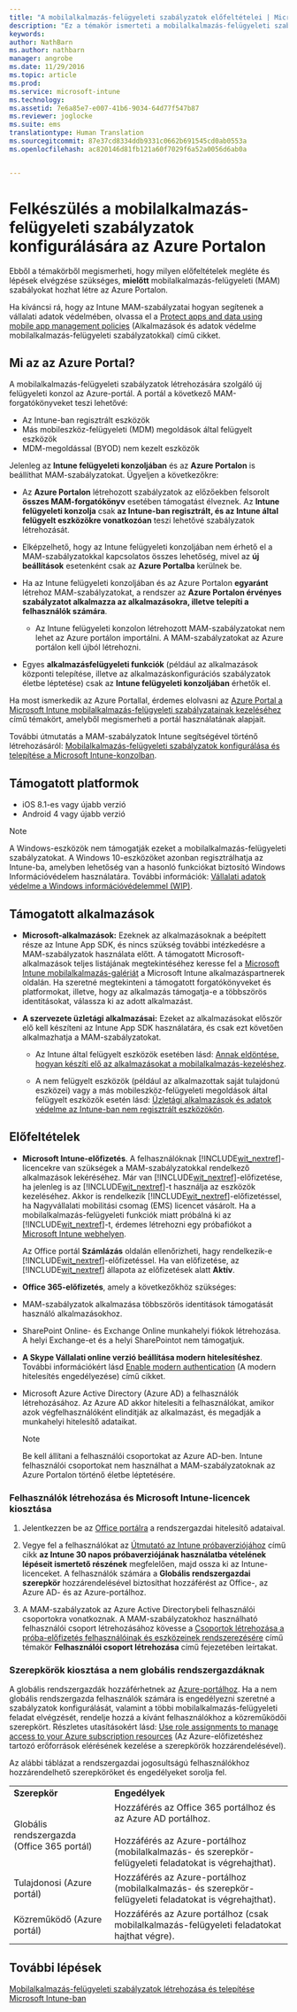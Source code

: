 ```yaml
---
title: "A mobilalkalmazás-felügyeleti szabályzatok előfeltételei | Microsoft Intune"
description: "Ez a témakör ismerteti a mobilalkalmazás-felügyeleti szabályzatok létrehozásához szükséges, felhasználókra vonatkozó előfeltételeket és beállításokat."
keywords: 
author: NathBarn
ms.author: nathbarn
manager: angrobe
ms.date: 11/29/2016
ms.topic: article
ms.prod: 
ms.service: microsoft-intune
ms.technology: 
ms.assetid: 7e6a85e7-e007-41b6-9034-64d77f547b87
ms.reviewer: joglocke
ms.suite: ems
translationtype: Human Translation
ms.sourcegitcommit: 87e37cd8334ddb9331c0662b691545cd0ab0553a
ms.openlocfilehash: ac820146d81fb121a60f7029f6a52a0056d6ab0a


---
```


# <a name="get-ready-to-configure-mobile-app-management-policies-on-the-azure-portal"></a>Felkészülés a mobilalkalmazás-felügyeleti szabályzatok konfigurálására az Azure Portalon
Ebből a témakörből megismerheti, hogy milyen előfeltételek megléte és lépések elvégzése szükséges, **mielőtt** mobilalkalmazás-felügyeleti (MAM) szabályokat hozhat létre az Azure Portalon.

Ha kíváncsi rá, hogy az Intune MAM-szabályzatai hogyan segítenek a vállalati adatok védelmében, olvassa el a [Protect apps and data using mobile app management policies](protect-apps-and-data-with-microsoft-intune.md) (Alkalmazások és adatok védelme mobilalkalmazás-felügyeleti szabályzatokkal) című cikket.

## <a name="what-is-the-azure-portal"></a>Mi az az Azure Portal?

A mobilalkalmazás-felügyeleti szabályzatok létrehozására szolgáló új felügyeleti konzol az Azure-portál. A portál a következő MAM-forgatókönyveket teszi lehetővé:
- Az Intune-ban regisztrált eszközök
- Más mobileszköz-felügyeleti (MDM) megoldások által felügyelt eszközök
- MDM-megoldással (BYOD) nem kezelt eszközök

Jelenleg az **Intune felügyeleti konzoljában** és az **Azure Portalon** is beállíthat MAM-szabályzatokat.  Ügyeljen a következőkre:

* Az **Azure Portalon** létrehozott szabályzatok az előzőekben felsorolt **összes MAM-forgatókönyv** esetében támogatást élveznek. Az **Intune felügyeleti konzolja** csak **az Intune-ban regisztrált, és az Intune által felügyelt eszközökre vonatkozóan** teszi lehetővé szabályzatok létrehozását.

* Elképzelhető, hogy az Intune felügyeleti konzoljában nem érhető el a MAM-szabályzatokkal kapcsolatos összes lehetőség, mivel az **új beállítások** esetenként csak az **Azure Portalba** kerülnek be.

* Ha az Intune felügyeleti konzoljában és az Azure Portalon **egyaránt** létrehoz MAM-szabályzatokat, a rendszer az **Azure Portalon érvényes szabályzatot alkalmazza az alkalmazásokra, illetve telepíti a felhasználók számára**.
    * Az Intune felügyeleti konzolon létrehozott MAM-szabályzatokat nem lehet az Azure portálon importálni.  A MAM-szabályzatokat az Azure portálon kell újból létrehozni.


* Egyes **alkalmazásfelügyeleti funkciók** (például az alkalmazások központi telepítése, illetve az alkalmazáskonfigurációs szabályzatok életbe léptetése) csak az **Intune felügyeleti konzoljában** érhetők el.


Ha most ismerkedik az Azure Portallal, érdemes elolvasni az [Azure Portal a Microsoft Intune mobilalkalmazás-felügyeleti szabályzatainak kezeléséhez](azure-portal-for-microsoft-intune-mam-policies.md) című témakört, amelyből megismerheti a portál használatának alapjait.

További útmutatás a MAM-szabályzatok Intune segítségével történő létrehozásáról: [Mobilalkalmazás-felügyeleti szabályzatok konfigurálása és telepítése a Microsoft Intune-konzolban](configure-and-deploy-mobile-application-management-policies-in-the-microsoft-intune-console.md).


##  <a name="supported-platforms"></a>Támogatott platformok
- iOS 8.1-es vagy újabb verzió
- Android 4 vagy újabb verzió

>[!NOTE]
>A Windows-eszközök nem támogatják ezeket a mobilalkalmazás-felügyeleti szabályzatokat. A Windows 10-eszközöket azonban regisztrálhatja az Intune-ba, amelyben lehetőség van a hasonló funkciókat biztosító Windows Információvédelem használatára. További információk: [Vállalati adatok védelme a Windows információvédelemmel (WIP)](https://technet.microsoft.com/en-us/itpro/windows/keep-secure/protect-enterprise-data-using-wip).

##  <a name="supported-apps"></a>Támogatott alkalmazások
* **Microsoft-alkalmazások:** Ezeknek az alkalmazásoknak a beépített része az Intune App SDK, és nincs szükség további intézkedésre a MAM-szabályzatok használata előtt.
A támogatott Microsoft-alkalmazások teljes listájának megtekintéséhez keresse fel a [Microsoft Intune mobilalkalmazás-galériát](https://www.microsoft.com/en-us/cloud-platform/microsoft-intune-apps) a Microsoft Intune alkalmazáspartnerek oldalán. Ha szeretné megtekinteni a támogatott forgatókönyveket és platformokat, illetve, hogy az alkalmazás támogatja-e a többszörös identitásokat, válassza ki az adott alkalmazást.

* **A szervezete üzletági alkalmazásai:** Ezeket az alkalmazásokat először elő kell készíteni az Intune App SDK használatára, és csak ezt követően alkalmazhatja a MAM-szabályzatokat.

  * Az Intune által felügyelt eszközök esetében lásd: [Annak eldöntése, hogyan készíti elő az alkalmazásokat a mobilalkalmazás-kezeléshez](decide-how-to-prepare-apps-for-mobile-application-management-with-microsoft-intune.md).

  * A nem felügyelt eszközök (például az alkalmazottak saját tulajdonú eszközei) vagy a más mobileszköz-felügyeleti megoldások által felügyelt eszközök esetén lásd: [Üzletági alkalmazások és adatok védelme az Intune-ban nem regisztrált eszközökön](protect-line-of-business-apps-and-data-on-devices-not-enrolled-in-microsoft-intune.md).

## <a name="prerequisites"></a>Előfeltételek

-   **Microsoft Intune-előfizetés**. A felhasználóknak [!INCLUDE[wit_nextref](../includes/wit_nextref_md.md)]-licencekre van szükségek a MAM-szabályzatokkal rendelkező alkalmazások lekéréséhez.
Már van [!INCLUDE[wit_nextref](../includes/wit_nextref_md.md)]-előfizetése, ha jelenleg is az [!INCLUDE[wit_nextref](../includes/wit_nextref_md.md)]-t használja az eszközök kezeléséhez. Akkor is rendelkezik [!INCLUDE[wit_nextref](../includes/wit_nextref_md.md)]-előfizetéssel, ha Nagyvállalati mobilitási csomag (EMS) licencet vásárolt. Ha a mobilalkalmazás-felügyeleti funkciók miatt próbálná ki az [!INCLUDE[wit_nextref](../includes/wit_nextref_md.md)]-t, érdemes létrehozni egy próbafiókot a [Microsoft Intune webhelyen](http://www.microsoft.com/en-us/server-cloud/products/microsoft-intune/).

    Az Office portál **Számlázás** oldalán ellenőrizheti, hagy rendelkezik-e [!INCLUDE[wit_nextref](../includes/wit_nextref_md.md)]-előfizetéssel.  Ha van előfizetése, az [!INCLUDE[wit_nextref](../includes/wit_nextref_md.md)] állapota az előfizetések alatt **Aktív**.

-   **Office 365-előfizetés**, amely a következőkhöz szükséges:

  - MAM-szabályzatok alkalmazása többszörös identitások támogatását használó alkalmazásokhoz.

  - SharePoint Online- és Exchange Online munkahelyi fiókok létrehozása. A helyi Exchange-et és a helyi SharePointot nem támogatjuk.

-   **A Skype Vállalati online verzió beállítása modern hitelesítéshez**. További információkért lásd [Enable modern authentication](http://social.technet.microsoft.com/wiki/contents/articles/34339.skype-for-business-online-enable-your-tenant-for-modern-authentication.aspx) (A modern hitelesítés engedélyezése) című cikket.


- Microsoft Azure Active Directory (Azure AD) a felhasználók létrehozásához. Az Azure AD akkor hitelesíti a felhasználókat, amikor azok végfelhasználóként elindítják az alkalmazást, és megadják a munkahelyi hitelesítő adataikat.

    > [!NOTE]
    > Be kell állítani a felhasználói csoportokat az Azure AD-ben. Intune felhasználói csoportokat nem használhat a MAM-szabályzatoknak az Azure Portalon történő életbe léptetésére.

### <a name="create-users-and-assign-microsoft-intune-licenses"></a>Felhasználók létrehozása és Microsoft Intune-licencek kiosztása

1.  Jelentkezzen be az   [Office portálra](http://portal.office.com) a rendszergazdai hitelesítő adataival.

2.  Vegye fel a felhasználókat az [Útmutató az Intune próbaverziójához](https://docs.microsoft.com/en-us/intune/understand-explore/get-started-with-a-30-day-trial-of-microsoft-intune) című cikk **az Intune 30 napos próbaverziójának használatba vételének lépéseit ismertető részének** megfelelően, majd ossza ki az Intune-licenceket. A felhasználók számára a **Globális rendszergazdai szerepkör** hozzárendelésével biztosíthat hozzáférést az Office-, az Azure AD- és az Azure-portálhoz.

5.  A MAM-szabályzatok az Azure Active Directorybeli felhasználói csoportokra vonatkoznak. A MAM-szabályzatokhoz használható felhasználói csoport létrehozásához kövesse a [Csoportok létrehozása a próba-előfizetés felhasználóinak és eszközeinek rendszerezésére](https://docs.microsoft.com/en-us/intune/understand-explore/get-started-with-a-30-day-trial-of-microsoft-intune-step-3) című témakör **Felhasználói csoport létrehozása** című fejezetében leírtakat.

### <a name="assign-roles-to-non-global-admin-users"></a>Szerepkörök kiosztása a nem globális rendszergazdáknak

A globális rendszergazdák hozzáférhetnek az [Azure-portálhoz](https://portal.azure.com).  Ha a nem globális rendszergazda felhasználók számára is engedélyezni szeretné a szabályzatok konfigurálását, valamint a többi mobilalkalmazás-felügyeleti feladat elvégzését, rendelje hozzá a kívánt felhasználókhoz a közreműködői szerepkört. Részletes utasításokért lásd: [Use role assignments to manage access to your Azure subscription resources](https://azure.microsoft.com/en-us/documentation/articles/role-based-access-control-configure/) (Az Azure-előfizetéshez tartozó erőforrások elérésének kezelése a szerepkörök hozzárendelésével).



Az alábbi táblázat a rendszergazdai jogosultságú felhasználókhoz hozzárendelhető szerepköröket és engedélyeket sorolja fel.



|||
|--|----|
|**Szerepkör**|**Engedélyek**|
|Globális rendszergazda (Office 365 portál)|Hozzáférés az Office 365 portálhoz és az Azure AD portálhoz.<br /><br />Hozzáférés az Azure-portálhoz (mobilalkalmazás- és szerepkör-felügyeleti feladatokat is végrehajthat).|
|Tulajdonosi (Azure portál)|Hozzáférés az Azure-portálhoz (mobilalkalmazás- és szerepkör-felügyeleti feladatokat is végrehajthat).|
|Közreműködő (Azure portál)|Hozzáférés az Azure portálhoz (csak mobilalkalmazás-felügyeleti feladatokat hajthat végre).|




## <a name="next-steps"></a>További lépések
[Mobilalkalmazás-felügyeleti szabályzatok létrehozása és telepítése Microsoft Intune-ban](create-and-deploy-mobile-app-management-policies-with-microsoft-intune.md)



<!--HONumber=Dec16_HO2-->


